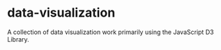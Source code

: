 # data-visualization
A collection of data visualization work primarily using the JavaScript D3 Library.
